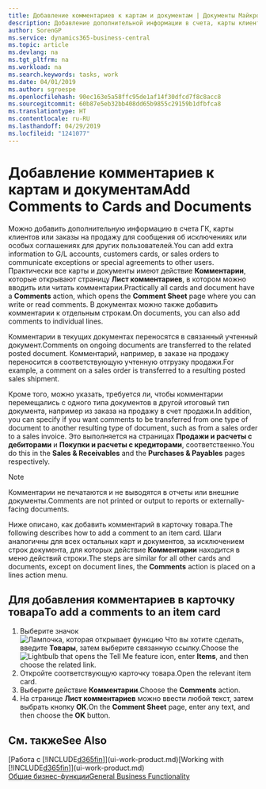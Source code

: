 ```yaml
---
title: Добавление комментариев к картам и документам | Документы Майкрософт
description: Добавление дополнительной информации в счета, карты клиентов или заказы на продажу для сообщения о соглашениях, таких как особая цена или метод доставки, другим пользователям.
author: SorenGP
ms.service: dynamics365-business-central
ms.topic: article
ms.devlang: na
ms.tgt_pltfrm: na
ms.workload: na
ms.search.keywords: tasks, work
ms.date: 04/01/2019
ms.author: sgroespe
ms.openlocfilehash: 90ec163e5a58ffc95de1af14f30dfcd7f8c8acc8
ms.sourcegitcommit: 60b87e5eb32bb408dd65b9855c29159b1dfbfca8
ms.translationtype: HT
ms.contentlocale: ru-RU
ms.lasthandoff: 04/29/2019
ms.locfileid: "1241077"
---
```

# <a name="add-comments-to-cards-and-documents"></a><span data-ttu-id="61c9e-103">Добавление комментариев к картам и документам</span><span class="sxs-lookup"><span data-stu-id="61c9e-103">Add Comments to Cards and Documents</span></span>
<span data-ttu-id="61c9e-104">Можно добавить дополнительную информацию в счета ГК, карты клиентов или заказы на продажу для сообщения об исключениях или особых соглашениях для других пользователей.</span><span class="sxs-lookup"><span data-stu-id="61c9e-104">You can add extra information to G/L accounts, customers cards, or sales orders to communicate exceptions or special agreements to other users.</span></span>
<span data-ttu-id="61c9e-105">Практически все карты и документы имеют действие **Комментарии**, которые открывают страницу **Лист комментариев**, в котором можно вводить или читать комментарии.</span><span class="sxs-lookup"><span data-stu-id="61c9e-105">Practically all cards and document have a **Comments** action, which opens the **Comment Sheet** page where you can write or read comments.</span></span> <span data-ttu-id="61c9e-106">В документах можно также добавить комментарии к отдельным строкам.</span><span class="sxs-lookup"><span data-stu-id="61c9e-106">On documents, you can also add comments to individual lines.</span></span>

<span data-ttu-id="61c9e-107">Комментарии в текущих документах переносятся в связанный учтенный документ.</span><span class="sxs-lookup"><span data-stu-id="61c9e-107">Comments on ongoing documents are transferred to the related posted document.</span></span> <span data-ttu-id="61c9e-108">Комментарий, например, в заказе на продажу переносится в соответствующую учтенную отгрузку продажи.</span><span class="sxs-lookup"><span data-stu-id="61c9e-108">For example, a comment on a sales order is transferred to a resulting posted sales shipment.</span></span>

<span data-ttu-id="61c9e-109">Кроме того, можно указать, требуется ли, чтобы комментарии перемещались с одного типа документов в другой итоговый тип документа, например из заказа на продажу в счет продажи.</span><span class="sxs-lookup"><span data-stu-id="61c9e-109">In addition, you can specify if you want comments to be transferred from one type of document to another resulting type of document, such as from a sales order to a sales invoice.</span></span> <span data-ttu-id="61c9e-110">Это выполняется на страницах **Продажи и расчеты с дебиторами** и **Покупки и расчеты с кредиторами**, соответственно.</span><span class="sxs-lookup"><span data-stu-id="61c9e-110">You do this in the **Sales & Receivables** and the **Purchases & Payables** pages respectively.</span></span>

> [!NOTE]
> <span data-ttu-id="61c9e-111">Комментарии не печатаются и не выводятся в отчеты или внешние документы.</span><span class="sxs-lookup"><span data-stu-id="61c9e-111">Comments are not printed or output to reports or externally-facing documents.</span></span>

<span data-ttu-id="61c9e-112">Ниже описано, как добавить комментарий в карточку товара.</span><span class="sxs-lookup"><span data-stu-id="61c9e-112">The following describes how to add a comment to an item card.</span></span> <span data-ttu-id="61c9e-113">Шаги аналогичны для всех остальных карт и документов, за исключением строк документа, для которых действие **Комментарии** находится в меню действий строки.</span><span class="sxs-lookup"><span data-stu-id="61c9e-113">The steps are similar for all other cards and documents, except on document lines, the **Comments** action is placed on a lines action menu.</span></span>

## <a name="to-add-a-comments-to-an-item-card"></a><span data-ttu-id="61c9e-114">Для добавления комментариев в карточку товара</span><span class="sxs-lookup"><span data-stu-id="61c9e-114">To add a comments to an item card</span></span>
1. <span data-ttu-id="61c9e-115">Выберите значок ![Лампочка, которая открывает функцию Что вы хотите сделать](media/ui-search/search_small.png "Что вы хотите сделать"), введите **Товары**, затем выберите связанную ссылку.</span><span class="sxs-lookup"><span data-stu-id="61c9e-115">Choose the ![Lightbulb that opens the Tell Me feature](media/ui-search/search_small.png "Tell me what you want to do") icon, enter **Items**, and then choose the related link.</span></span>
2. <span data-ttu-id="61c9e-116">Откройте соответствующую карточку товара.</span><span class="sxs-lookup"><span data-stu-id="61c9e-116">Open the relevant item card.</span></span>
3. <span data-ttu-id="61c9e-117">Выберите действие **Комментарии**.</span><span class="sxs-lookup"><span data-stu-id="61c9e-117">Choose the **Comments** action.</span></span>
4. <span data-ttu-id="61c9e-118">На странице **Лист комментариев** можно ввести любой текст, затем выбрать кнопку **ОК**.</span><span class="sxs-lookup"><span data-stu-id="61c9e-118">On the **Comment Sheet** page, enter any text, and then choose the **OK** button.</span></span>

## <a name="see-also"></a><span data-ttu-id="61c9e-119">См. также</span><span class="sxs-lookup"><span data-stu-id="61c9e-119">See Also</span></span>
<span data-ttu-id="61c9e-120">[Работа с [!INCLUDE[d365fin](includes/d365fin_md.md)]](ui-work-product.md)</span><span class="sxs-lookup"><span data-stu-id="61c9e-120">[Working with [!INCLUDE[d365fin](includes/d365fin_md.md)]](ui-work-product.md)</span></span>  
[<span data-ttu-id="61c9e-121">Общие бизнес-функции</span><span class="sxs-lookup"><span data-stu-id="61c9e-121">General Business Functionality</span></span>](ui-across-business-areas.md)
